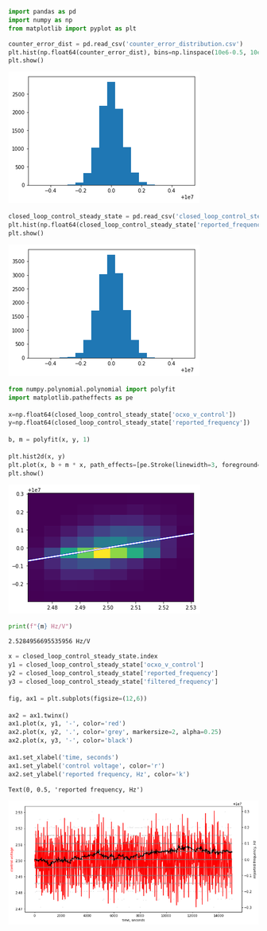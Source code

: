

```python
import pandas as pd
import numpy as np
from matplotlib import pyplot as plt
```


```python
counter_error_dist = pd.read_csv('counter_error_distribution.csv')
plt.hist(np.float64(counter_error_dist), bins=np.linspace(10e6-0.5, 10e6+0.5, 20))
plt.show()
```


![png](simulation-analysis_files/simulation-analysis_1_0.png)



```python
closed_loop_control_steady_state = pd.read_csv('closed_loop_control_steady_state.csv')
plt.hist(np.float64(closed_loop_control_steady_state['reported_frequency']), bins=np.linspace(10e6-0.5, 10e6+0.5, 20))
plt.show()
```


![png](simulation-analysis_files/simulation-analysis_2_0.png)



```python
from numpy.polynomial.polynomial import polyfit
import matplotlib.patheffects as pe

x=np.float64(closed_loop_control_steady_state['ocxo_v_control'])
y=np.float64(closed_loop_control_steady_state['reported_frequency'])

b, m = polyfit(x, y, 1)

plt.hist2d(x, y)
plt.plot(x, b + m * x, path_effects=[pe.Stroke(linewidth=3, foreground='b'), pe.Stroke(linewidth=2, foreground='w')])
plt.show()
```


![png](simulation-analysis_files/simulation-analysis_3_0.png)



```python
print(f"{m} Hz/V")
```

    2.5284956695535956 Hz/V



```python
x = closed_loop_control_steady_state.index
y1 = closed_loop_control_steady_state['ocxo_v_control']
y2 = closed_loop_control_steady_state['reported_frequency']
y3 = closed_loop_control_steady_state['filtered_frequency']

fig, ax1 = plt.subplots(figsize=(12,6))

ax2 = ax1.twinx()
ax1.plot(x, y1, '-', color='red')
ax2.plot(x, y2, '.', color='grey', markersize=2, alpha=0.25)
ax2.plot(x, y3, '-', color='black')

ax1.set_xlabel('time, seconds')
ax1.set_ylabel('control voltage', color='r')
ax2.set_ylabel('reported frequency, Hz', color='k')

```




    Text(0, 0.5, 'reported frequency, Hz')




![png](simulation-analysis_files/simulation-analysis_5_1.png)



```python

```
